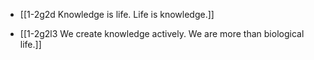 - [[1-2g2d Knowledge is life. Life is knowledge.]]

- [[1-2g2l3 We create knowledge actively. We are more than biological life.]]
